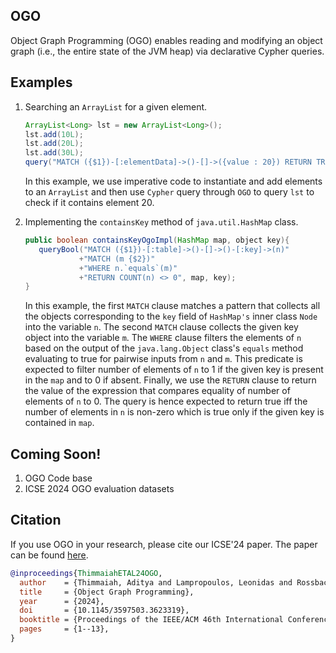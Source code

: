 ## OGO ##
Object Graph Programming (OGO) enables reading and modifying an object graph 
(i.e., the entire state of the JVM heap) via declarative Cypher queries.

## Examples ##

1. Searching an `ArrayList` for a given element.
   ```java
   ArrayList<Long> lst = new ArrayList<Long>();
   lst.add(10L);
   lst.add(20L);
   lst.add(30L);
   query("MATCH ({$1})-[:elementData]->()-[]->({value : 20}) RETURN TRUE");
   ```
   In this example, we use imperative code to instantiate and add elements to
   an `ArrayList` and then use `Cypher` query through `OGO` to query `lst` to
   check if it contains element 20.

2. Implementing the `containsKey` method of `java.util.HashMap` class.
   ```java
   public boolean containsKeyOgoImpl(HashMap map, object key){
      queryBool("MATCH ({$1})-[:table]->()-[]->()-[:key]->(n)"
               +"MATCH (m {$2})"
               +"WHERE n.`equals`(m)"
               +"RETURN COUNT(n) <> 0", map, key);
   }
   ```
   In this example, the first `MATCH` clause matches a pattern that collects
   all the objects corresponding to the `key` field of `HashMap's` inner class
   `Node` into the variable `n`. The second `MATCH` clause collects the given key
   object into the variable `m`. The `WHERE` clause filters the elements of `n`
   based on the output of the `java.lang.Object` class's `equals` method evaluating to
   true for pairwise inputs from `n` and `m`. This predicate is expected to filter number of
   elements of `n` to 1 if the given key is present in the `map` and to 0 if absent.
   Finally, we use the `RETURN` clause to return the value of the expression that
   compares equality of number of elements of `n` to 0. The query is hence expected to
   return true iff the number of elements in `n` is non-zero which is true only if the
   given key is contained in `map`.

## Coming Soon! ##
1. OGO Code base
2. ICSE 2024 OGO evaluation datasets
    
## Citation ##
If you use OGO in your research, please cite our ICSE'24 paper.
The paper can be found [here](https://users.ece.utexas.edu/~gligoric/papers/ThimmaiahETAL24OGO.pdf).

```bibtex
@inproceedings{ThimmaiahETAL24OGO,
  author    = {Thimmaiah, Aditya and Lampropoulos, Leonidas and Rossbach, Christopher and Gligoric, Milos},
  title     = {Object Graph Programming},
  year      = {2024},
  doi       = {10.1145/3597503.3623319},
  booktitle = {Proceedings of the IEEE/ACM 46th International Conference on Software Engineering},
  pages     = {1--13},
}
```
